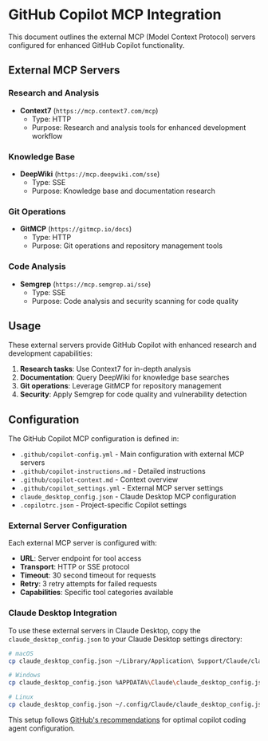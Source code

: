 # GitHub Copilot MCP Integration

This document outlines the external MCP (Model Context Protocol) servers configured for enhanced GitHub Copilot functionality.

## External MCP Servers

### Research and Analysis

- **Context7** (`https://mcp.context7.com/mcp`)
  - Type: HTTP
  - Purpose: Research and analysis tools for enhanced development workflow

### Knowledge Base

- **DeepWiki** (`https://mcp.deepwiki.com/sse`)
  - Type: SSE
  - Purpose: Knowledge base and documentation research

### Git Operations

- **GitMCP** (`https://gitmcp.io/docs`)
  - Type: HTTP
  - Purpose: Git operations and repository management tools

### Code Analysis

- **Semgrep** (`https://mcp.semgrep.ai/sse`)
  - Type: SSE
  - Purpose: Code analysis and security scanning for code quality

## Usage

These external servers provide GitHub Copilot with enhanced research and development capabilities:

1. **Research tasks**: Use Context7 for in-depth analysis
2. **Documentation**: Query DeepWiki for knowledge base searches
3. **Git operations**: Leverage GitMCP for repository management
4. **Security**: Apply Semgrep for code quality and vulnerability detection

## Configuration

The GitHub Copilot MCP configuration is defined in:

- `.github/copilot-config.yml` - Main configuration with external MCP servers
- `.github/copilot-instructions.md` - Detailed instructions
- `.github/copilot-context.md` - Context overview
- `.github/copilot_settings.yml` - External MCP server settings
- `claude_desktop_config.json` - Claude Desktop MCP configuration
- `.copilotrc.json` - Project-specific Copilot settings

### External Server Configuration

Each external MCP server is configured with:

- **URL**: Server endpoint for tool access
- **Transport**: HTTP or SSE protocol
- **Timeout**: 30 second timeout for requests
- **Retry**: 3 retry attempts for failed requests
- **Capabilities**: Specific tool categories available

### Claude Desktop Integration

To use these external servers in Claude Desktop, copy the `claude_desktop_config.json` to your Claude Desktop settings directory:

```bash
# macOS
cp claude_desktop_config.json ~/Library/Application\ Support/Claude/claude_desktop_config.json

# Windows
cp claude_desktop_config.json %APPDATA%\Claude\claude_desktop_config.json

# Linux
cp claude_desktop_config.json ~/.config/Claude/claude_desktop_config.json
```

This setup follows [GitHub's recommendations](https://github.blog/ai-and-ml/github-copilot/onboarding-your-ai-peer-programmer-setting-up-github-copilot-coding-agent-for-success/) for optimal copilot coding agent configuration.
